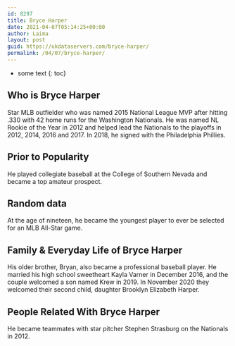 ```yaml
---
id: 8297
title: Bryce Harper
date: 2021-04-07T05:14:25+00:00
author: Laima
layout: post
guid: https://ukdataservers.com/bryce-harper/
permalink: /04/07/bryce-harper/
---
```


* some text
{: toc}


## Who is Bryce Harper
                  
                  
                  
Star MLB outfielder who was named 2015 National League MVP after hitting .330 with 42 home runs for the Washington Nationals. He was named NL Rookie of the Year in 2012 and helped lead the Nationals to the playoffs in 2012, 2014, 2016 and 2017. In 2018, he signed with the Philadelphia Phillies.
                  
              
            
              
            
                
                
                
## Prior to Popularity
                  
                  
                  
He played collegiate baseball at the College of Southern Nevada and became a top amateur prospect.
                  
              
            
              
            
                
                
                
## Random data
                  
                  
                  
At the age of nineteen, he became the youngest player to ever be selected for an MLB All-Star game.
                  
              
            
              
            
                
                
                
## Family & Everyday Life of Bryce Harper
                  
                  
                  
His older brother, Bryan, also became a professional baseball player. He married his high school sweetheart Kayla Varner in December 2016, and the couple welcomed a son named Krew in 2019. In November 2020 they welcomed their second child, daughter Brooklyn Elizabeth Harper.
                  
              
            
              
            
                
                
                
## People Related With Bryce Harper
                  
                  
                  
He became teammates with star pitcher Stephen Strasburg on the Nationals in 2012.
                  
              
            
              
            
                
              
            
              
              
            
            
              
            
          
          
          